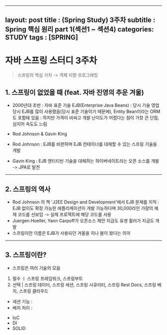 
---
layout: post
title : (Spring Study) 3주차 
subtitle : Spring 핵심 원리 part 1(섹션1 ~ 섹션4)
categories: STUDY
tags : [SPRING]
---

# 자바 스프링 스터디 3주차

> 스프링의 핵심 가치 -> 객체 지향 프로그래밍

## 1. 스프링이 없었을 때 (feat. 자바 진영의 추운 겨울)

- 2000년대 초반 : 자바 표준 기술 EJB(Enterprise Java Beans)
: 당시 기술 영업 당시 EJB를 많이 사용했음(당시 표준 기술이기 때문에), Entity Bean이라는 ORM도 포함돼 있음
: 하지만 가격이 비싸고 개발 난이도가 어렵다는 점이 가장 큰 단점, 심지어 속도도 느림

- Rod Johnson & Gavin King
 - Rod Johnson : EJB를 비판하며 EJB 컨테이너를 대체할 수 있는 스프링 기술을 개발
 - Gavin King : EJB 엔티티빈 기술을 대체하는 하이버네이트라는 오픈 소스를 개발 -> JPA로 발전

* * *

## 2. 스프링의 역사

- Rod Johnson 의 책 'J2EE Design and Development'에서 EJB 문제를 지적
 : EJB 없이도 확장 가능한 애플리케이션이 개발 가능하다며 30,000라인 가량의 예제 코드를 선보임 -> 실제 프로젝트에 해당 코드를 사용
- Juergen Hoeller, Yann Carpoff가 오픈소스 제안 지금도 유겐 휠러가 지금도 개발
- 스프링이란 이름은 EJB가 사용되던 겨울을 지나 봄이 왔다는 의미

* * *

## 3. 스프링이란?

- 스프링은 여러 기술의 모음
 1. 필수 ㅣ 스프링 프레임워크, 스프링부트
 2. 선택 | 스프링 데이터, 스프링 세션, 스프링 시큐리티, 스프링 Rest Docs, 스프링 배치, 스프링 클라우드
 * 세션 기능 : 
 * 배치 처리 : 
 


 - IoC
 - DI
 - SOLID
